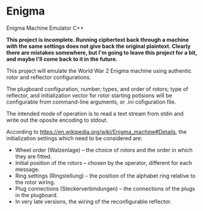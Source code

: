 # Enigma
Enigma Machine Emulator C++

**This project is incomplete. Running ciphertext back through a machine with the same settings does not give back the original plaintext. Clearly there are mistakes somewhere, but I'm going to leave this project for a bit, and maybe I'll come back to it in the future.**

This project will emulate the World War 2 Enigma machine using authentic rotor and reflector configurations. 

The plugboard configuration, number; types, and order of rotors; type of reflector, and initialization vector for rotor starting potisions will be configurable from command-line arguments, or .ini cofiguration file.

The intended mode of operation is to read a text stream from stdin and write out the oposite encoding to stdout.

According to https://en.wikipedia.org/wiki/Enigma_machine#Details, the initialization settings which need to be considered are:

- Wheel order (Walzenlage) – the choice of rotors and the order in which they are fitted.
- Initial position of the rotors – chosen by the operator, different for each message.
- Ring settings (Ringstellung) – the position of the alphabet ring relative to the rotor wiring.
- Plug connections (Steckerverbindungen) – the connections of the plugs in the plugboard.
- In very late versions, the wiring of the reconfigurable reflector.
